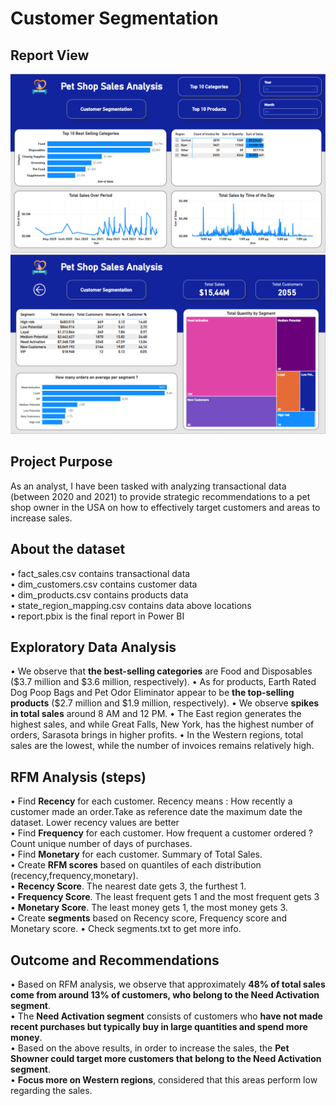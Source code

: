 <h1><strong>Customer Segmentation</strong></h1>

<h2>Report View</h2>

![alt text](report_1.PNG)
![alt text](report_2.PNG)


<h2><strong>Project Purpose</strong></h2>
As an analyst, I have been tasked with analyzing transactional data (between 2020 and 2021) to provide strategic recommendations to a pet shop owner in the USA on how to effectively target customers and areas to increase sales.

<h2><strong>About the dataset</strong></h2>
&#8226; fact_sales.csv contains transactional data <br>
&#8226; dim_customers.csv contains customer data <br>
&#8226; dim_products.csv contains products data <br>
&#8226; state_region_mapping.csv contains data above locations <br>
&#8226; report.pbix is the final report in Power BI

<h2><strong>Exploratory Data Analysis</strong></h2>
&#8226; We observe that <strong>the best-selling categories</strong> are Food and Disposables ($3.7 million and $3.6 million, respectively).
&#8226; As for products, Earth Rated Dog Poop Bags and Pet Odor Eliminator appear to be <strong>the top-selling products</strong> ($2.7 million and $1.9 million, respectively).
&#8226; We observe <strong>spikes in total sales</strong> around 8 AM and 12 PM.
&#8226; The East region generates the highest sales, and while Great Falls, New York, has the highest number of orders, Sarasota brings in higher profits.
&#8226; In the Western regions, total sales are the lowest, while the number of invoices remains relatively high.

<h2> <strong>RFM Analysis (steps) </strong></h2>
&#8226; Find <strong>Recency</strong> for each customer. Recency means : How recently a customer made an order.Take as reference date the maximum date the dataset. Lower recency values are better <br>
&#8226; Find <strong>Frequency</strong> for each customer. How frequent a customer ordered ? Count unique number of days of purchases. <br>
&#8226; Find <strong>Monetary</strong> for each customer. Summary of Total Sales. <br>
&#8226; Create <strong>RFM scores</strong> based on quantiles of each distribution (recency,frequency,monetary). <br>
&#8226; <strong>Recency Score</strong>. The nearest date gets 3, the furthest 1. <br>
&#8226; <strong>Frequency Score</strong>. The least frequent gets 1 and the most frequent gets 3 <br>
&#8226; <strong>Monetary Score</strong>. The least money gets 1, the most money gets 3. <br>
&#8226; Create <strong>segments</strong> based on Recency score, Frequency score and Monetary score.
&#8226; Check segments.txt to get more info.

<h2>Outcome and Recommendations</h2>
&#8226; Based on RFM analysis, we observe that approximately <strong> 48% of total sales come from around 13% of customers, who belong to the Need Activation segment</strong>. <br>
&#8226; The <strong>Need Activation segment</strong> consists of customers who <strong>have not made recent purchases but typically buy in large quantities and spend more money</strong>. <br>
&#8226; Based on the above results, in order to increase the sales, the <strong>Pet Showner could target more customers that belong to the Need Activation segment</strong>. <br>
&#8226; <strong>Focus more on Western regions</strong>, considered that this areas perform low regarding the sales.





